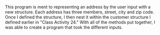This program is ment to representing an address by the user input with a new structure. Each address has three members, street, city and zip code. 
Once I defined the structure, I then nest it within the customer structure I defined earlier in "Class Activity 24." With all of the methods put together,
I was able to create a program that took the different inputs.
